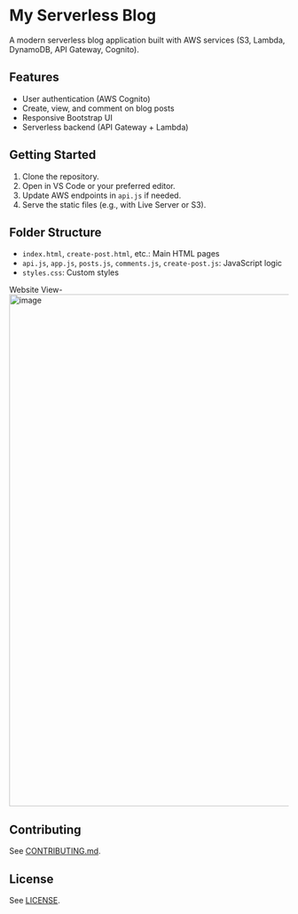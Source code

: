 # My Serverless Blog

A modern serverless blog application built with AWS services (S3, Lambda, DynamoDB, API Gateway, Cognito).

## Features
- User authentication (AWS Cognito)
- Create, view, and comment on blog posts
- Responsive Bootstrap UI
- Serverless backend (API Gateway + Lambda)

## Getting Started
1. Clone the repository.
2. Open in VS Code or your preferred editor.
3. Update AWS endpoints in `api.js` if needed.
4. Serve the static files (e.g., with Live Server or S3).

## Folder Structure
- `index.html`, `create-post.html`, etc.: Main HTML pages
- `api.js`, `app.js`, `posts.js`, `comments.js`, `create-post.js`: JavaScript logic
- `styles.css`: Custom styles

Website View-
<img width="1919" height="923" alt="image" src="https://github.com/user-attachments/assets/6687e2c5-bbfe-4dd1-8344-94ca94c602d3" />

## Contributing
See [CONTRIBUTING.md](CONTRIBUTING.md).

## License
See [LICENSE](LICENSE).


